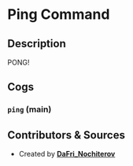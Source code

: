# Ping Command

## Description

PONG!

## Cogs

### `ping` (**main**)

## Contributors & Sources

- Created by **[DaFri_Nochiterov](https://github.com/dafri-nochiterov)**
